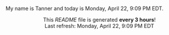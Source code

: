 My name is Tanner and today is Monday, April 22, 9:09 PM EDT.

<p align="center">This <i>README</i> file is generated <b>every 3 hours</b>!</br>Last refresh: Monday, April 22, 9:09 PM EDT<br /></p>
